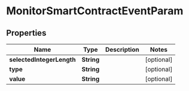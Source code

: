

# MonitorSmartContractEventParam


## Properties

Name | Type | Description | Notes
------------ | ------------- | ------------- | -------------
**selectedIntegerLength** | **String** |  |  [optional]
**type** | **String** |  |  [optional]
**value** | **String** |  |  [optional]



